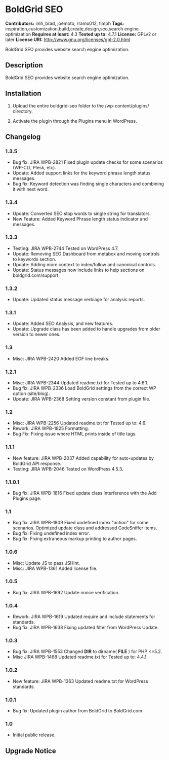 # BoldGrid SEO #
**Contributors:** imh_brad, joemoto, rramo012, timph
**Tags:** inspiration,customization,build,create,design,seo,search engine optimization
**Requires at least:** 4.3
**Tested up to:** 4.7.1
**License:** GPLv2 or later
**License URI:** http://www.gnu.org/licenses/gpl-2.0.html

BoldGrid SEO provides website search engine optimization.

## Description ##

BoldGrid SEO provides website search engine optimization.

## Installation ##

1. Upload the entire boldgrid-seo folder to the /wp-content/plugins/ directory.

2. Activate the plugin through the Plugins menu in WordPress.

## Changelog ##

### 1.3.5 ###
* Bug fix:		JIRA WPB-2821	Fixed plugin update checks for some scenarios (WP-CLI, Plesk, etc).
* Update:       Added support links for the keyword phrase length status messages.
* Bug fix:      Keyword detection was finding single characters and combining it with next word.

### 1.3.4 ###
* Update:       Converted SEO stop words to single string for translators.
* New Feature:  Added Keyword Phrase length status indicator and messages.

### 1.3.3 ###
* Testing:		JIRA WPB-2744	Tested on WordPress 4.7.
* Update:       Removing SEO Dashboard from metabox and moving controls to keywords section.
* Update:       Adding more context to index/follow and canonical controls.
* Update:       Status messages now include links to help sections on boldgrid.com/support.

### 1.3.2 ###
* Update:       Updated status message verbiage for analysis reports.

### 1.3.1 ###
* Update:       Added SEO Analysis, and new features.
* Update:       Upgrade class has been added to handle upgrades from older version to newer ones.

### 1.3 ###
* Misc:			JIRA WPB-2420	Added EOF line breaks.

### 1.2.1 ###
* Misc:			JIRA WPB-2344	Updated readme.txt for Tested up to 4.6.1.
* Bug fix:		JIRA WPB-2336	Load BoldGrid settings from the correct WP option (site/blog).
* Update:		JIRA WPB-2368	Setting version constant from plugin file.

### 1.2 ###
* Misc:			JIRA WPB-2256	Updated readme.txt for Tested up to: 4.6.
* Rework:		JIRA WPB-1825	Formatting.
* Bug Fix:		Fixing issue where HTML prints inside of title tags.

### 1.1.1 ###
* New feature:	JIRA WPB-2037	Added capability for auto-updates by BoldGrid API response.
* Testing:		JIRA WPB-2046	Tested on WordPress 4.5.3.

### 1.1.0.1 ###
* Bug fix:		JIRA WPB-1816	Fixed update class interference with the Add Plugins page.

### 1.1 ###
* Bug fix:		JIRA WPB-1809	Fixed undefined index "action" for some scenarios.  Optimized update class and addressed CodeSniffer items.
* Bug fix: 						Fixing undefined index error.
* Bug fix: 						Fixing extraneous markup printing to author pages.

### 1.0.6 ###
* Misc:							Update JS to pass JSHint.
* Misc:			JIRA WPB-1361	Added license file.

### 1.0.5 ###
* Bug fix:      JIRA WPB-1692   Update nonce verification.

### 1.0.4 ###
* Rework:		JIRA WPB-1619	Updated require and include statements for standards.
* Bug fix:		JIRA WPB-1638   Fixing updated filter from WordPress Update.

### 1.0.3 ###
* Bug fix:		JIRA WPB-1553	Changed __DIR__ to dirname( __FILE__ ) for PHP <=5.2.
* Misc			JIRA WPB-1468	Updated readme.txt for Tested up to: 4.4.1

### 1.0.2 ###
* New feature:	JIRA WPB-1363	Updated readme.txt for WordPress standards.

### 1.0.1 ###
* Bug fix:						Updated plugin author from BoldGrid to BoldGrid.com

### 1.0 ###
* Initial public release.

## Upgrade Notice ##
